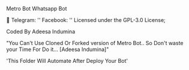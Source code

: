Metro Bot Whatsapp Bot                       

🎲 Telegram: ''
Facebook: ''
Licensed under the  GPL-3.0 License;

Coded By Adeesa Indumina

"You Can't Use Cloned Or Forked version of Metro Bot.. So Don't waste your Time For Do it... [Adeesa Indumina]"

 'This Folder Will Automate After Deploy Your Bot'
